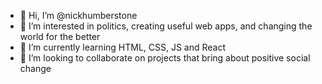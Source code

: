 - 👋 Hi, I’m @nickhumberstone
- 👀 I’m interested in politics, creating useful web apps, and changing the world for the better
- 🌱 I’m currently learning HTML, CSS, JS and React
- 💞️ I’m looking to collaborate on projects that bring about positive social change

<!---
nickhumberstone/nickhumberstone is a ✨ special ✨ repository because its `README.md` (this file) appears on your GitHub profile.
You can click the Preview link to take a look at your changes.
--->
